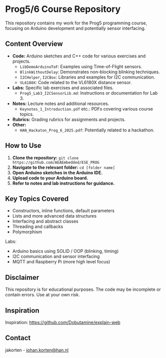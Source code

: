# Prog5/6 Course Repository

This repository contains my work for the Prog5 programming course, focusing on Arduino development and potentially sensor interfacing.

## Content Overview

* **Code:** Arduino sketches and C++ code for various exercises and projects.
  * `LibDemoArduinoToF`: Examples using Time-of-Flight sensors.
  * `BlinkWithoutDelay`: Demonstrates non-blocking blinking techniques.
  * `I2CHelper`, `I2CBox`: Libraries and examples for I2C communication.
  * `VL6180X`: Code related to the VL6180X distance sensor.
* **Labs:** Specific lab exercises and associated files.
  * `Prog5_Lab3_I2CSensorLib.md`: Instructions or documentation for Lab 3.
* **Notes:** Lecture notes and additional resources.
  * `Keynotes_1_Introduction.pdf` etc.: PDFs covering various course topics.
* **Rubrics:** Grading rubrics for assignments and projects.
* **Other:**
  * `HAN_Hackaton_Prog_6_2025.pdf`: Potentially related to a hackathon.

## How to Use

1. **Clone the repository:** `git clone https://github.com/AEAEmbedded/ESE_PROG`
2. **Navigate to the relevant folder:** `cd [folder name]`
3. **Open Arduino sketches in the Arduino IDE.**
4. **Upload code to your Arduino board.**
5. **Refer to notes and lab instructions for guidance.**

## Key Topics Covered

* Constructors, inline functions, default parameters
* Lists and more advanced data structures
* Interfacing and abstract classes
* Threading and callbacks
* Polymorphism

Labs:
* Arduino basics using SOLID / OOP (blinking, timing)
* I2C communication and sensor interfacing
* MQTT and Raspberry Pi (more high level focus)

## Disclaimer

This repository is for educational purposes. The code may be incomplete or contain errors. Use at your own risk.

## Inspiration

Inspiration:
https://github.com/Dobutamine/explain-web

## Contact

jakorten - johan.korten@han.nl
